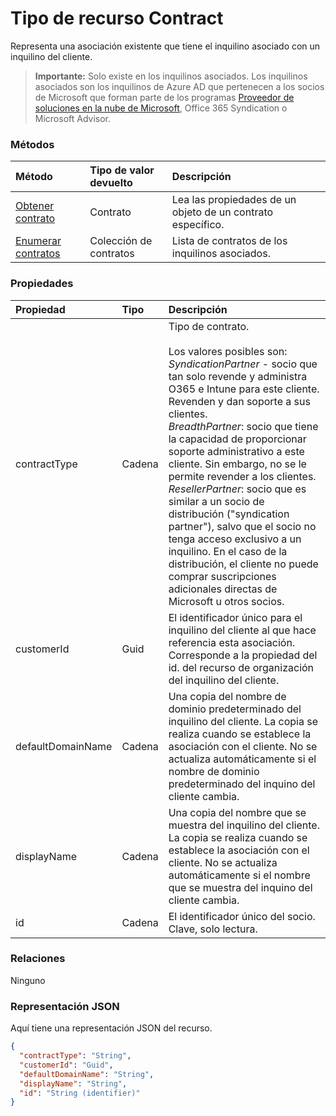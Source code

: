 # <a name="contract-resource-type"></a>Tipo de recurso Contract
Representa una asociación existente que tiene el inquilino asociado con un inquilino del cliente.

> **Importante:** Solo existe en los inquilinos asociados. Los inquilinos asociados son los inquilinos de Azure AD que pertenecen a los socios de Microsoft que forman parte de los programas [Proveedor de soluciones en la nube de Microsoft](https://partnercenter.microsoft.com/en-us/partner/programs), Office 365 Syndication o Microsoft Advisor.

### <a name="methods"></a>Métodos

| Método   | Tipo de valor devuelto | Descripción |
|:---------------|:--------|:----------|
|[Obtener contrato](../api/contract_get.md) | Contrato |Lea las propiedades de un objeto de un contrato específico. |
|[Enumerar contratos](../api/contract_list.md) | Colección de contratos | Lista de contratos de los inquilinos asociados. |

### <a name="properties"></a>Propiedades
| Propiedad   | Tipo | Descripción |
|:---------------|:--------|:----------|
|contractType|Cadena|Tipo de contrato.<br><br>Los valores posibles son:<br> *SyndicationPartner* - socio que tan solo revende y administra O365 e Intune para este cliente. Revenden y dan soporte a sus clientes.<br> *BreadthPartner*: socio que tiene la capacidad de proporcionar soporte administrativo a este cliente. Sin embargo, no se le permite revender a los clientes.<br>*ResellerPartner*: socio que es similar a un socio de distribución ("syndication partner"), salvo que el socio no tenga acceso exclusivo a un inquilino. En el caso de la distribución, el cliente no puede comprar suscripciones adicionales directas de Microsoft u otros socios.|
|customerId|Guid|El identificador único para el inquilino del cliente al que hace referencia esta asociación. Corresponde a la propiedad del id. del recurso de organización del inquilino del cliente. |
|defaultDomainName|Cadena|Una copia del nombre de dominio predeterminado del inquilino del cliente. La copia se realiza cuando se establece la asociación con el cliente. No se actualiza automáticamente si el nombre de dominio predeterminado del inquino del cliente cambia.|
|displayName|Cadena|Una copia del nombre que se muestra del inquilino del cliente. La copia se realiza cuando se establece la asociación con el cliente. No se actualiza automáticamente si el nombre que se muestra del inquino del cliente cambia.|
|id|Cadena| El identificador único del socio. Clave, solo lectura. |

### <a name="relationships"></a>Relaciones
Ninguno


### <a name="json-representation"></a>Representación JSON

Aquí tiene una representación JSON del recurso.

<!-- {
  "blockType": "resource",
  "optionalProperties": [

  ],
  "@odata.type": "microsoft.graph.Contract"
}-->

```json
{
  "contractType": "String",
  "customerId": "Guid",
  "defaultDomainName": "String",
  "displayName": "String",
  "id": "String (identifier)"
}

```

<!-- uuid: 8fcb5dbc-d5aa-4681-8e31-b001d5168d79
2015-10-25 14:57:30 UTC -->
<!-- {
  "type": "#page.annotation",
  "description": "Contract resource",
  "keywords": "",
  "section": "documentation",
  "tocPath": ""
}-->